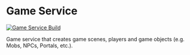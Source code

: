 # Game Service

[![Game Service Build](https://github.com/codingben/maple-fighters/actions/workflows/game-service-build.yml/badge.svg)](https://github.com/codingben/maple-fighters/actions/workflows/game-service-build.yml)

Game service that creates game scenes, players and game objects (e.g. Mobs, NPCs, Portals, etc.).
